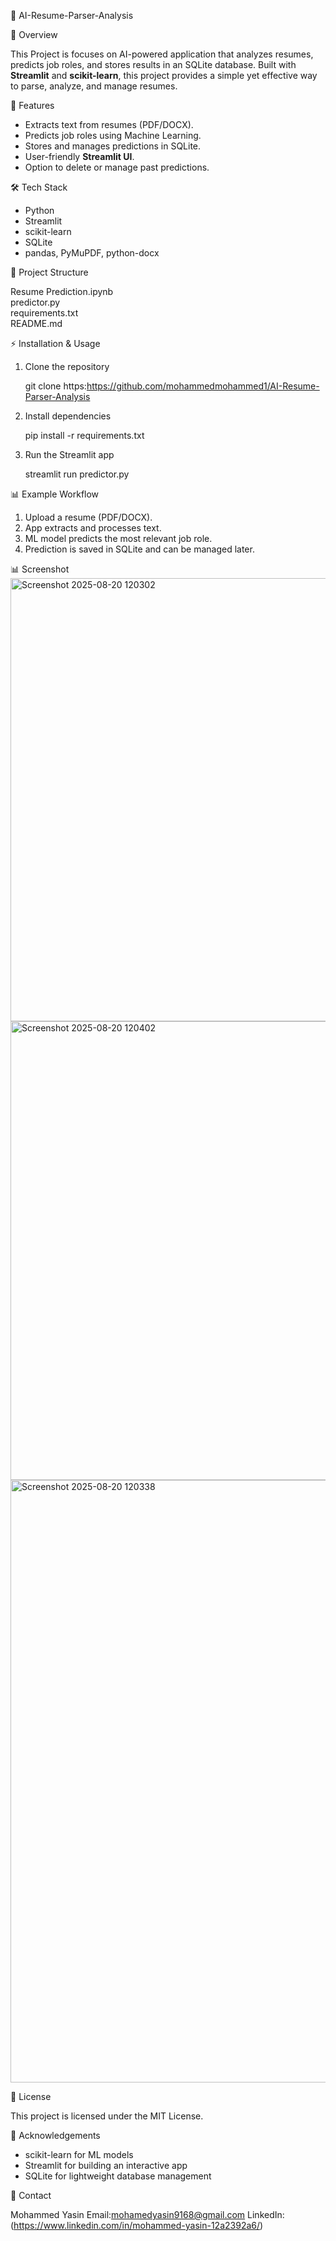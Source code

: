 🚀 AI-Resume-Parser-Analysis

📌 Overview

This Project is focuses on AI-powered application that analyzes resumes, predicts job roles, and stores results in an SQLite database. Built with **Streamlit** and **scikit-learn**, this project provides a simple yet effective way to parse, analyze, and manage resumes.  

 🚀 Features
- Extracts text from resumes (PDF/DOCX).  
- Predicts job roles using Machine Learning.  
- Stores and manages predictions in SQLite.  
- User-friendly **Streamlit UI**.  
- Option to delete or manage past predictions.  

 🛠️ Tech Stack
- Python  
- Streamlit  
- scikit-learn 
- SQLite
- pandas, PyMuPDF, python-docx  

📂 Project Structure

Resume Prediction.ipynb   
predictor.py              
requirements.txt          
README.md                

⚡ Installation & Usage
1. Clone the repository  

   git clone https:https://github.com/mohammedmohammed1/AI-Resume-Parser-Analysis

2. Install dependencies

   pip install -r requirements.txt

3. Run the Streamlit app

   streamlit run predictor.py
  
📊 Example Workflow

1. Upload a resume (PDF/DOCX).
2. App extracts and processes text.
3. ML model predicts the most relevant job role.
4. Prediction is saved in SQLite and can be managed later.

📊 Screenshot
<img width="1919" height="709" alt="Screenshot 2025-08-20 120302" src="https://github.com/user-attachments/assets/6cf3d5aa-7b1f-4286-80a8-7be5e8dade58" />
<img width="1864" height="734" alt="Screenshot 2025-08-20 120402" src="https://github.com/user-attachments/assets/e8fc93b5-41cc-4f0d-85d8-6d0da8b8f53d" />
<img width="1908" height="964" alt="Screenshot 2025-08-20 120338" src="https://github.com/user-attachments/assets/1648888c-0ca6-498a-a5c0-ea3db5388946" />

📜 License

This project is licensed under the MIT License.

 🙌 Acknowledgements

* scikit-learn for ML models
* Streamlit for building an interactive app
* SQLite for lightweight database management

📧 Contact

Mohammed Yasin
Email:mohamedyasin9168@gmail.com
LinkedIn: (https://www.linkedin.com/in/mohammed-yasin-12a2392a6/)
  

